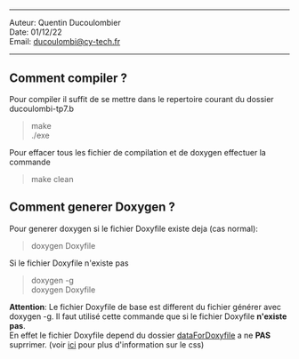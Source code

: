 # 
 
---

Auteur: Quentin Ducoulombier  
Date: 01/12/22  
Email: ducoulombi@cy-tech.fr

---

## Comment compiler ?

Pour compiler il suffit de se mettre dans le repertoire courant du dossier ducoulombi-tp7.b

> make    
> ./exe

Pour effacer tous les fichier de compilation et de doxygen effectuer la commande

> make clean  

## Comment generer Doxygen ?

Pour generer doxygen si le fichier Doxyfile existe deja (cas normal):

> doxygen Doxyfile

Si le fichier Doxyfile n'existe pas

> doxygen -g  
> doxygen Doxyfile

**Attention**: Le fichier Doxyfile de base est different du fichier générer avec doxygen -g. Il faut utilisé cette commande que si le fichier Doxyfile **n'existe pas**.  
En effet le fichier Doxyfile depend du dossier [dataForDoxyfile](../dataForDoxyfile/) a ne **PAS** suprrimer. (voir [ici](https://jothepro.github.io/doxygen-awesome-css/md_docs_extensions.html) pour plus d'information sur le css)

